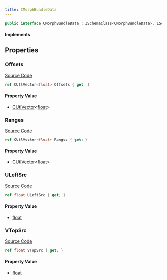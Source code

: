 ```yaml
---
title: CMorphBundleData
---
```


```csharp
public interface CMorphBundleData : ISchemaClass<CMorphBundleData>, ISchemaField, ISchemaClass, INativeHandle
```

#### Implements

## Properties

### Offsets

[Source Code](https://github.com/swiftly-solution/swiftlys2/blob/main/managed/src/SwiftlyS2.Generated/Schemas/Interfaces/CMorphBundleData.cs#L21)

```csharp
ref CUtlVector<float> Offsets { get; }
```

#### Property Value

- [CUtlVector](/docs/api/-1)<[float](https://learn.microsoft.com/dotnet/api/system.single)>

### Ranges

[Source Code](https://github.com/swiftly-solution/swiftlys2/blob/main/managed/src/SwiftlyS2.Generated/Schemas/Interfaces/CMorphBundleData.cs#L23)

```csharp
ref CUtlVector<float> Ranges { get; }
```

#### Property Value

- [CUtlVector](/docs/api/-1)<[float](https://learn.microsoft.com/dotnet/api/system.single)>

### ULeftSrc

[Source Code](https://github.com/swiftly-solution/swiftlys2/blob/main/managed/src/SwiftlyS2.Generated/Schemas/Interfaces/CMorphBundleData.cs#L17)

```csharp
ref float ULeftSrc { get; }
```

#### Property Value

- [float](https://learn.microsoft.com/dotnet/api/system.single)

### VTopSrc

[Source Code](https://github.com/swiftly-solution/swiftlys2/blob/main/managed/src/SwiftlyS2.Generated/Schemas/Interfaces/CMorphBundleData.cs#L19)

```csharp
ref float VTopSrc { get; }
```

#### Property Value

- [float](https://learn.microsoft.com/dotnet/api/system.single)

